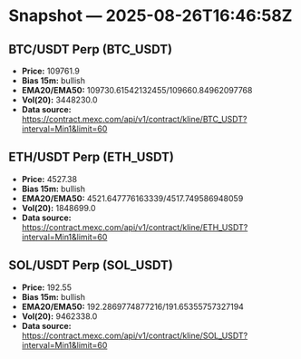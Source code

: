 # Snapshot — 2025-08-26T16:46:58Z

## BTC/USDT Perp (BTC_USDT)
- **Price:** 109761.9
- **Bias 15m:** bullish
- **EMA20/EMA50:** 109730.61542132455/109660.84962097768
- **Vol(20):** 3448230.0
- **Data source:** https://contract.mexc.com/api/v1/contract/kline/BTC_USDT?interval=Min1&limit=60

## ETH/USDT Perp (ETH_USDT)
- **Price:** 4527.38
- **Bias 15m:** bullish
- **EMA20/EMA50:** 4521.647776163339/4517.749586948059
- **Vol(20):** 1848699.0
- **Data source:** https://contract.mexc.com/api/v1/contract/kline/ETH_USDT?interval=Min1&limit=60

## SOL/USDT Perp (SOL_USDT)
- **Price:** 192.55
- **Bias 15m:** bullish
- **EMA20/EMA50:** 192.2869774877216/191.65355757327194
- **Vol(20):** 9462338.0
- **Data source:** https://contract.mexc.com/api/v1/contract/kline/SOL_USDT?interval=Min1&limit=60
